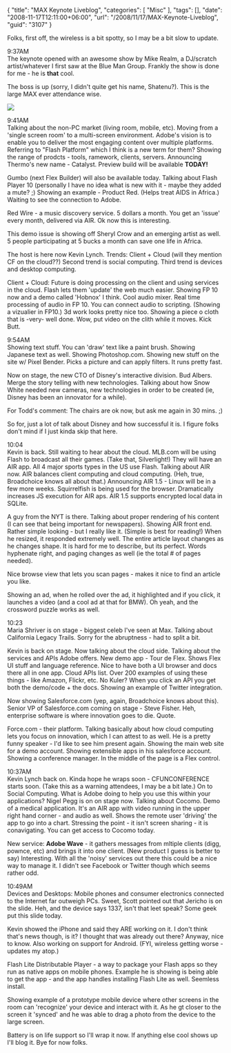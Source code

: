 {
	"title": "MAX Keynote Liveblog",
	"categories": [
		"Misc"
	],
	"tags": [],
	"date": "2008-11-17T12:11:00+06:00",
	"url": "/2008/11/17/MAX-Keynote-Liveblog",
	"guid": "3107"
}

Folks, first off, the wireless is a bit spotty, so I may be a bit slow to update.
<!--more-->
9:37AM<br/>
The keynote opened with an awesome show by Mike Realm, a DJ/scratch artist/whatever I first saw at the Blue Man Group. Frankly the show is done for me - he is <b>that</b> cool.

The boss is up (sorry, I didn't quite get his name, Shatenu?). This is the large MAX ever attendance wise.

<img src="http://static.raymondcamden.com/images//photo.jpg">

9:41AM<br/>
Talking about the non-PC market (living room, mobile, etc). Moving from a 'single screen room' to a multi-screen environment. Adobe's vision is to enable you to deliver the most engaging content over multiple platforms. Referring to "Flash Platform" which I think is a new term for them? Showing the range of prodcts - tools, ramework, clients, servers. Announcing Thermo's new name - Catalyst. Preview build will be available <b>TODAY!</b>

Gumbo (next Flex Builder) will also be available today. Talking about Flash Player 10 (personally I have no idea what is new with it - maybe they added a mute? ;) Showing an example - Product Red. (Helps treat AIDS in Africa.) Waiting to see the connection to Adobe.

Red Wire - a music discovery service. 5 dollars a month. You get an 'issue' every month, delivered via AIR. Ok now this is interesting.

This demo issue is showing off Sheryl Crow and an emerging artist as well. 5 people participating at 5 bucks a month can save one life in Africa.

The host is here now Kevin Lynch. Trends: Client + Cloud (will they mention CF on the cloud??) Second trend is social computing. Third trend is devices and desktop computing.

Client + Cloud: Future is doing processing on the client and using services in the cloud. Flash lets them 'update' the web much easier. Showing FP 10 now and a demo called 'Hobnox' I think. Cool audio mixer. Real time processing of audio in FP 10. You can connect audio to scripting. (Showing a vizualier in FP10.) 3d work looks pretty nice too. Showing a piece o cloth that is -very- well done. Wow, put video on the clith while it moves. Kick Butt.

9:54AM<br/>
Showing text stuff. You can 'draw' text like a paint brush. Showing Japanese text as well. Showing Photoshop.com. Showing new stuff on the site w/ Pixel Bender. Picks a picture and can apply filters. It runs pretty fast. 

Now on stage, the new CTO of Disney's interactive division. Bud Albers. Merge the story telling with new technologies. Talking about how Snow White needed new cameras, new technologies in order to be created (ie, Disney has been an innovator for a while).

For Todd's comment: The chairs are ok now, but ask me again in 30 mins. ;)

So for, just a lot of talk about Disney and how successful it is. I figure folks don't mind if I just kinda skip that here.

10:04<br/>
Kevin is back. Still waiting to hear about the cloud. MLB.com will be using Flash to broadcast all their games. (Take that, Silverlight!) They will have an AIR app. All 4 major sports types in the US use Flash. Talking about AIR now. AIR balances client computing and cloud computing. (Heh, true, Broadchoice knows all about that.) Announcing AIR 1.5 - Linux will be in a few more weeks. Squirrelfish is being used for the browser. Dramatically increases JS execution for AIR aps. AIR 1.5 supports encrypted local data in SQLite. 

A guy from the NYT is there. Talking about proper rendering of his content (I can see that being important for newspapers). Showing AIR front end. Rather simple looking - but I really like it. (Simple is best for reading!) When he resized, it responded extremely well. The entire article layout changes as he changes shape. It is hard for me to describe, but its perfect. Words hyphenate right, and paging changes as well (ie the total # of pages needed).

Nice browse view that lets you scan pages - makes it nice to find an article you like. 

Showing an ad, when he rolled over the ad, it highlighted and if you click, it launches a video (and a cool ad at that for BMW). Oh yeah, and the crossword puzzle works as well.

10:23<br/>
Maria Shriver is on stage - biggest celeb I've seen at Max. Talking about California Legacy Trails. Sorry for the abruptness - had to split a bit.

Kevin is back on stage. Now talking about the cloud side. Talking about the services and APIs Adobe offers. New demo app - Tour de Flex. Shows Flex UI stuff and language reference. Nice to have both a UI browser and docs there all in one app. Cloud APIs list. Over 200 examples of using these things - like Amazon, Flickr, etc. No Kuler? When you click an API you get both the demo/code + the docs. Showing an example of Twitter integration. 

Now showing Salesforce.com (yep, again, Broadchoice knows about this). Senior VP of Salesforce.com coming on stage - Steve Fisher. Heh, enterprise software is where innovation goes to die. Quote. 

Force.com - their platform. Talking basically about how cloud computing lets you focus on innovation, which I can attest to as well. He is a pretty funny speaker - I'd like to see him present again. Showing the main web site for a demo account. Showing extensible apps in his salesforce account. Showing a conference manager. In the middle of the page is a Flex control.

10:37AM<br/>
Kevin Lynch back on. Kinda hope he wraps soon - CFUNCONFERENCE starts soon. (Take this as a warning attendees, I may be a bit late.) On to Social Computing. What is Adobe doing to help you use this within your applications? Nigel Pegg is on on stage now. Talking about Cocomo. Demo of a medical application. It's an AIR app with video running in the upper right hand corner - and audio as well. Shows the remote user 'driving' the app to go into a chart. Stressing the point - it isn't screen sharing - it is conavigating. You can get access to Cocomo today.

New service: <b>Adobe Wave</b> - it gathers messages from mltiple clients (digg, pownce, etc) and brings it into one client. (New product I guess is better to say) Interesting. With all the 'noisy' services out there this could be a nice way to manage it. I didn't see Facebook or Twitter though which seems rather odd.

10:49AM<br/>
Devices and Desktops: Mobile phones and consumer electronics connected to the Internet far outweigh PCs. Sweet, Scott pointed out that Jericho is on the slide. Heh, and the device says 1337, isn't that leet speak? Some geek put this slide today.

Kevin showed the iPhone and said they ARE working on it. I don't think that's news though, is it? I thought that was already out there? Anyway, nice to know. Also working on support for Android. (FYI, wireless getting worse - updates my atop.)

Flash Lite Distributable Player - a way to package your Flash apps so they run as native apps on mobile phones. Example he is showing is being able to get the app - and the app handles installing Flash Lite as well. Seemless install.

Showing example of a prototype mobile device where other screens in the room can 'recognize' your device and interact with it. As he gt closer to the screen it 'synced' and he was able to drag a photo from the device to the large screen. 

Battery is on life support so I'll wrap it now. If anything else cool shows up I'll blog it. Bye for now folks.